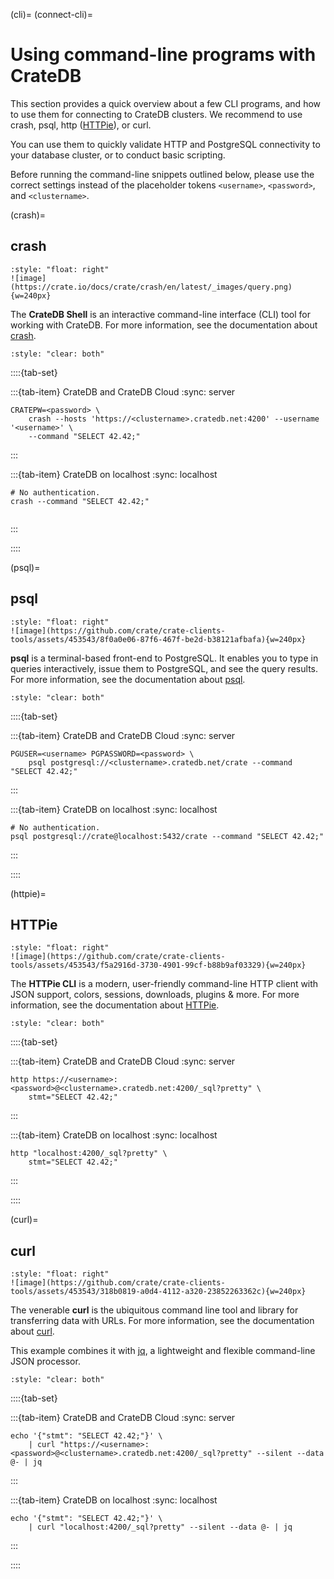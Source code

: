 (cli)=
(connect-cli)=
# Using command-line programs with CrateDB

This section provides a quick overview about a few CLI programs, and how to
use them for connecting to CrateDB clusters. We recommend to use crash,
psql, http ([HTTPie]), or curl.

You can use them to quickly validate HTTP and PostgreSQL connectivity to your
database cluster, or to conduct basic scripting.

Before running the command-line snippets outlined below, please use the correct
settings instead of the placeholder tokens `<username>`, `<password>`, and
`<clustername>`.


(crash)=
## crash

```{div}
:style: "float: right"
![image](https://crate.io/docs/crate/crash/en/latest/_images/query.png){w=240px}
```

The **CrateDB Shell** is an interactive command-line interface (CLI) tool for
working with CrateDB. For more information, see the documentation about [crash].

```{div}
:style: "clear: both"
```

::::{tab-set}

:::{tab-item} CrateDB and CrateDB Cloud
:sync: server

```{code-block} shell
CRATEPW=<password> \
    crash --hosts 'https://<clustername>.cratedb.net:4200' --username '<username>' \
    --command "SELECT 42.42;"
```
:::

:::{tab-item} CrateDB on localhost
:sync: localhost

```{code-block} shell
# No authentication. 
crash --command "SELECT 42.42;"
 
```
:::

::::


(psql)=
## psql

```{div}
:style: "float: right"
![image](https://github.com/crate/crate-clients-tools/assets/453543/8f0a0e06-87f6-467f-be2d-b38121afbafa){w=240px}
```

**psql** is a terminal-based front-end to PostgreSQL. It enables you to type in
queries interactively, issue them to PostgreSQL, and see the query results.
For more information, see the documentation about [psql].

```{div}
:style: "clear: both"
```

::::{tab-set}

:::{tab-item} CrateDB and CrateDB Cloud
:sync: server

```{code-block} shell
PGUSER=<username> PGPASSWORD=<password> \
    psql postgresql://<clustername>.cratedb.net/crate --command "SELECT 42.42;"
```
:::

:::{tab-item} CrateDB on localhost
:sync: localhost

```{code-block} shell
# No authentication.
psql postgresql://crate@localhost:5432/crate --command "SELECT 42.42;"
```
:::

::::


(httpie)=
## HTTPie

```{div}
:style: "float: right"
![image](https://github.com/crate/crate-clients-tools/assets/453543/f5a2916d-3730-4901-99cf-b88b9af03329){w=240px}
```

The **HTTPie CLI** is a modern, user-friendly command-line HTTP client with
JSON support, colors, sessions, downloads, plugins & more. 
For more information, see the documentation about [HTTPie].

```{div}
:style: "clear: both"
```

::::{tab-set}

:::{tab-item} CrateDB and CrateDB Cloud
:sync: server

```{code-block} shell
http https://<username>:<password>@<clustername>.cratedb.net:4200/_sql?pretty" \
    stmt="SELECT 42.42;"
```
:::

:::{tab-item} CrateDB on localhost
:sync: localhost

```{code-block} shell
http "localhost:4200/_sql?pretty" \
    stmt="SELECT 42.42;"
```
:::

::::


(curl)=
## curl

```{div}
:style: "float: right"
![image](https://github.com/crate/crate-clients-tools/assets/453543/318b0819-a0d4-4112-a320-23852263362c){w=240px}
```

The venerable **curl** is the ubiquitous command line tool and library for transferring
data with URLs. For more information, see the documentation about [curl].

This example combines it with [jq], a lightweight and flexible command-line JSON processor.

```{div}
:style: "clear: both"
```

::::{tab-set}

:::{tab-item} CrateDB and CrateDB Cloud
:sync: server

```{code-block} shell
echo '{"stmt": "SELECT 42.42;"}' \
    | curl "https://<username>:<password>@<clustername>.cratedb.net:4200/_sql?pretty" --silent --data @- | jq
```
:::

:::{tab-item} CrateDB on localhost
:sync: localhost

```{code-block} shell
echo '{"stmt": "SELECT 42.42;"}' \
    | curl "localhost:4200/_sql?pretty" --silent --data @- | jq
```
:::

::::



[curl]: https://curl.se/
[crash]: inv:crate-crash:*:label#index
[HTTPie]: https://httpie.io/
[jq]: https://jqlang.github.io/jq/
[psql]: https://www.postgresql.org/docs/current/app-psql.html
